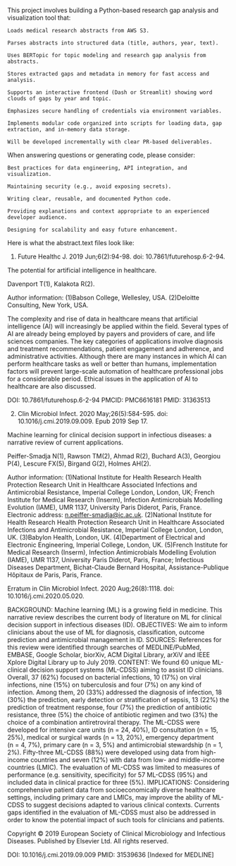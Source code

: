 This project involves building a Python-based research gap analysis and visualization tool that:

    Loads medical research abstracts from AWS S3.

    Parses abstracts into structured data (title, authors, year, text).

    Uses BERTopic for topic modeling and research gap analysis from abstracts.

    Stores extracted gaps and metadata in memory for fast access and analysis.

    Supports an interactive frontend (Dash or Streamlit) showing word clouds of gaps by year and topic.

    Emphasizes secure handling of credentials via environment variables.

    Implements modular code organized into scripts for loading data, gap extraction, and in-memory data storage.

    Will be developed incrementally with clear PR-based deliverables.

When answering questions or generating code, please consider:

    Best practices for data engineering, API integration, and visualization.

    Maintaining security (e.g., avoid exposing secrets).

    Writing clear, reusable, and documented Python code.

    Providing explanations and context appropriate to an experienced developer audience.

    Designing for scalability and easy future enhancement.


Here is what the abstract.text files look like:
1. Future Healthc J. 2019 Jun;6(2):94-98. doi: 10.7861/futurehosp.6-2-94.

The potential for artificial intelligence in healthcare.

Davenport T(1), Kalakota R(2).

Author information:
(1)Babson College, Wellesley, USA.
(2)Deloitte Consulting, New York, USA.

The complexity and rise of data in healthcare means that artificial intelligence 
(AI) will increasingly be applied within the field. Several types of AI are 
already being employed by payers and providers of care, and life sciences 
companies. The key categories of applications involve diagnosis and treatment 
recommendations, patient engagement and adherence, and administrative 
activities. Although there are many instances in which AI can perform healthcare 
tasks as well or better than humans, implementation factors will prevent 
large-scale automation of healthcare professional jobs for a considerable 
period. Ethical issues in the application of AI to healthcare are also 
discussed.

DOI: 10.7861/futurehosp.6-2-94
PMCID: PMC6616181
PMID: 31363513


2. Clin Microbiol Infect. 2020 May;26(5):584-595. doi: 10.1016/j.cmi.2019.09.009. 
Epub 2019 Sep 17.

Machine learning for clinical decision support in infectious diseases: a 
narrative review of current applications.

Peiffer-Smadja N(1), Rawson TM(2), Ahmad R(2), Buchard A(3), Georgiou P(4), 
Lescure FX(5), Birgand G(2), Holmes AH(2).

Author information:
(1)National Institute for Health Research Health Protection Research Unit in 
Healthcare Associated Infections and Antimicrobial Resistance, Imperial College 
London, London, UK; French Institute for Medical Research (Inserm), Infection 
Antimicrobials Modelling Evolution (IAME), UMR 1137, University Paris Diderot, 
Paris, France. Electronic address: n.peiffer-smadja@ic.ac.uk.
(2)National Institute for Health Research Health Protection Research Unit in 
Healthcare Associated Infections and Antimicrobial Resistance, Imperial College 
London, London, UK.
(3)Babylon Health, London, UK.
(4)Department of Electrical and Electronic Engineering, Imperial College, 
London, UK.
(5)French Institute for Medical Research (Inserm), Infection Antimicrobials 
Modelling Evolution (IAME), UMR 1137, University Paris Diderot, Paris, France; 
Infectious Diseases Department, Bichat-Claude Bernard Hospital, 
Assistance-Publique Hôpitaux de Paris, Paris, France.

Erratum in
    Clin Microbiol Infect. 2020 Aug;26(8):1118. doi: 10.1016/j.cmi.2020.05.020.

BACKGROUND: Machine learning (ML) is a growing field in medicine. This narrative 
review describes the current body of literature on ML for clinical decision 
support in infectious diseases (ID).
OBJECTIVES: We aim to inform clinicians about the use of ML for diagnosis, 
classification, outcome prediction and antimicrobial management in ID.
SOURCES: References for this review were identified through searches of 
MEDLINE/PubMed, EMBASE, Google Scholar, biorXiv, ACM Digital Library, arXiV and 
IEEE Xplore Digital Library up to July 2019.
CONTENT: We found 60 unique ML-clinical decision support systems (ML-CDSS) 
aiming to assist ID clinicians. Overall, 37 (62%) focused on bacterial 
infections, 10 (17%) on viral infections, nine (15%) on tuberculosis and four 
(7%) on any kind of infection. Among them, 20 (33%) addressed the diagnosis of 
infection, 18 (30%) the prediction, early detection or stratification of sepsis, 
13 (22%) the prediction of treatment response, four (7%) the prediction of 
antibiotic resistance, three (5%) the choice of antibiotic regimen and two (3%) 
the choice of a combination antiretroviral therapy. The ML-CDSS were developed 
for intensive care units (n = 24, 40%), ID consultation (n = 15, 25%), medical 
or surgical wards (n = 13, 20%), emergency department (n = 4, 7%), primary care 
(n = 3, 5%) and antimicrobial stewardship (n = 1, 2%). Fifty-three ML-CDSS (88%) 
were developed using data from high-income countries and seven (12%) with data 
from low- and middle-income countries (LMIC). The evaluation of ML-CDSS was 
limited to measures of performance (e.g. sensitivity, specificity) for 57 
ML-CDSS (95%) and included data in clinical practice for three (5%).
IMPLICATIONS: Considering comprehensive patient data from socioeconomically 
diverse healthcare settings, including primary care and LMICs, may improve the 
ability of ML-CDSS to suggest decisions adapted to various clinical contexts. 
Currents gaps identified in the evaluation of ML-CDSS must also be addressed in 
order to know the potential impact of such tools for clinicians and patients.

Copyright © 2019 European Society of Clinical Microbiology and Infectious 
Diseases. Published by Elsevier Ltd. All rights reserved.

DOI: 10.1016/j.cmi.2019.09.009
PMID: 31539636 [Indexed for MEDLINE]